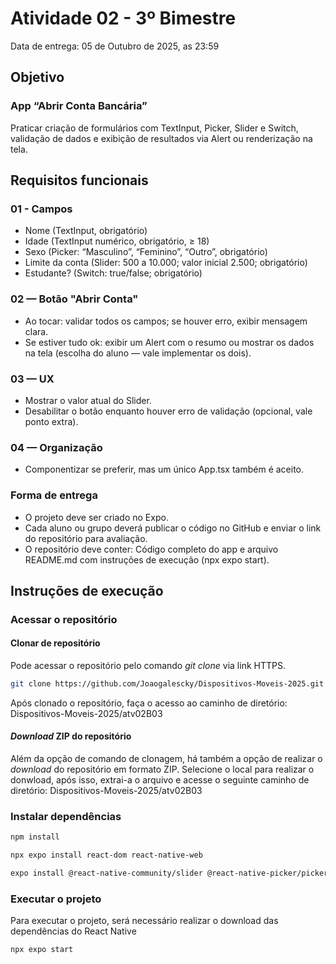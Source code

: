 # Atividade 02 - 3º Bimestre
Data de entrega: 05 de Outubro de 2025, as 23:59

## Objetivo
### App “Abrir Conta Bancária”
Praticar criação de formulários com TextInput, Picker, Slider e Switch, validação de dados e exibição de resultados via Alert ou renderização na tela.

## Requisitos funcionais

### 01 - Campos
* Nome (TextInput, obrigatório)
* Idade (TextInput numérico, obrigatório, ≥ 18)
* Sexo (Picker: “Masculino”, “Feminino”, “Outro”, obrigatório)
* Limite da conta (Slider: 500 a 10.000; valor inicial 2.500; obrigatório)
* Estudante? (Switch: true/false; obrigatório)

### 02 — Botão "Abrir Conta"
* Ao tocar: validar todos os campos; se houver erro, exibir mensagem clara.
* Se estiver tudo ok: exibir um Alert com o resumo ou mostrar os dados na tela (escolha do aluno — vale implementar os dois).

### 03 — UX
* Mostrar o valor atual do Slider.
* Desabilitar o botão enquanto houver erro de validação (opcional, vale ponto extra).

### 04 — Organização
* Componentizar se preferir, mas um único App.tsx também é aceito.

### Forma de entrega
* O projeto deve ser criado no Expo.
* Cada aluno ou grupo deverá publicar o código no GitHub e enviar o link do repositório para avaliação.
* O repositório deve conter:  Código completo do app e arquivo README.md com instruções de execução (npx expo start).

## Instruções de execução
### Acessar o repositório
#### Clonar de repositório
Pode acessar o repositório pelo comando _git clone_ via link HTTPS.
```bash
git clone https://github.com/Joaogalescky/Dispositivos-Moveis-2025.git
```
Após clonado o repositório, faça o acesso ao caminho de diretório: Dispositivos-Moveis-2025/atv02B03

#### _Download_ ZIP do repositório
Além da opção de comando de clonagem, há também a opção de realizar o _download_ do repositório em formato ZIP.
Selecione o local para realizar o donwload, após isso, extrai-a o arquivo e acesse o seguinte caminho de diretório: Dispositivos-Moveis-2025/atv02B03

### Instalar dependências
```bash
npm install
```
```bash
npx expo install react-dom react-native-web
```
```bash
expo install @react-native-community/slider @react-native-picker/picker
```

### Executar o projeto 
Para executar o projeto, será necessário realizar o download das dependências do React Native
```bash
npx expo start
```